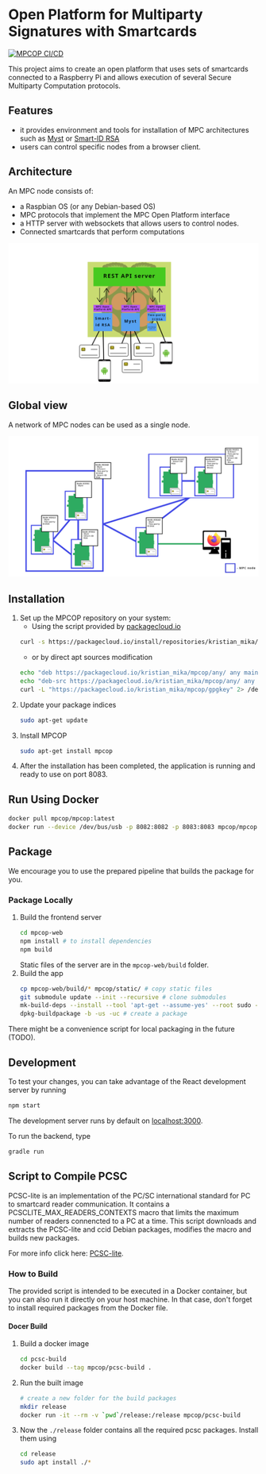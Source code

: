# Open Platform for Multiparty Signatures with Smartcards
[![MPCOP CI/CD](https://github.com/KristianMika/MPC-Open-Platform/actions/workflows/mpcop.yaml/badge.svg)](https://github.com/KristianMika/MPC-Open-Platform/actions/workflows/mpcop.yaml)

This project aims to create an open platform that uses sets of smartcards connected to a Raspberry Pi and allows execution of several Secure Multiparty Computation protocols. 

## Features

* it provides environment and tools for installation of MPC architectures such as [Myst](https://backdoortolerance.org/) or [Smart-ID RSA](https://research.cyber.ee/~peeter/research/esorics2017.pdf)
* users can control specific nodes from a browser client.

## Architecture 

An MPC node consists of:
* a Raspbian OS (or any Debian-based OS)
* MPC protocols that implement the MPC Open Platform interface
* a HTTP server with websockets that allows users to control nodes.
* Connected smartcards that perform computations

<div style="text-align:center">

![MPC Open Platform architecture](.github/images/MPCNodeScheme.png)

</div>

## Global view
A network of MPC nodes can be used as a single node.

<div style="text-align:center">

![Network of MPC nodes](.github/images/MPCOPNetwork.png)

</div>

## Installation

1. Set up the MPCOP repository on your system:
    - Using the script provided by [packagecloud.io](https://packagecloud.io/)
    ```bash
    curl -s https://packagecloud.io/install/repositories/kristian_mika/mpcop/script.deb.sh | sudo bash
    ```
    - or by direct apt sources modification
    ```bash
    echo "deb https://packagecloud.io/kristian_mika/mpcop/any/ any main" | sudo tee --append /etc/apt/sources.list.d/kristian_mika_mpcop.list
    echo "deb-src https://packagecloud.io/kristian_mika/mpcop/any/ any main" | sudo tee --append /etc/apt/sources.list.d/kristian_mika_mpcop.list
    curl -L "https://packagecloud.io/kristian_mika/mpcop/gpgkey" 2> /dev/null | sudo apt-key add -
    ```
2. Update your package indices
    ```bash
    sudo apt-get update
    ```
3. Install MPCOP
    ```bash
    sudo apt-get install mpcop
    ```
4. After the installation has been completed, the application is running and ready to use on port 8083.

## Run Using Docker

```bash
docker pull mpcop/mpcop:latest
docker run --device /dev/bus/usb -p 8082:8082 -p 8083:8083 mpcop/mpcop:latest
```
## Package

We encourage you to use the prepared pipeline that builds the package for you.

### Package Locally

1. Build the frontend server
    ```bash
    cd mpcop-web
    npm install # to install dependencies
    npm build
    ```
    Static files of the server are in the `mpcop-web/build` folder.
2. Build the app
    ```bash
    cp mpcop-web/build/* mpcop/static/ # copy static files
    git submodule update --init --recursive # clone submodules
    mk-build-deps --install --tool 'apt-get --assume-yes' --root sudo --remove # install build dependencies
    dpkg-buildpackage -b -us -uc # create a package
    ```

There might be a convenience script for local packaging in the future (TODO).

## Development

To test your changes, you can take advantage of the React development server by running
```bash
npm start
```
The development server runs by default on [localhost:3000](localhost:3000).

To run the backend, type
```bash
gradle run
``` 


## Script to Compile PCSC

PCSC-lite is an implementation of the PC/SC international standard for PC to smartcard reader communication. It contains a PCSCLITE_MAX_READERS_CONTEXTS macro that limits the maximum number of readers connencted to a PC at a time. This script downloads and extracts the PCSC-lite and ccid Debian packages, modifies the macro and builds new packages.

For more info click here: [PCSC-lite](https://pcsclite.apdu.fr/).

### How to Build

The provided script is intended to be executed in a Docker container, but you can also run it directly on your host machine. In that case, don't forget to install required packages from the Docker file.


#### Docer Build

1. Build a docker image
    ```bash
    cd pcsc-build
    docker build --tag mpcop/pcsc-build .
    ```

2. Run the built image
    ```bash
    # create a new folder for the build packages
    mkdir release
    docker run -it --rm -v `pwd`/release:/release mpcop/pcsc-build
    ```

3. Now the `./release` folder contains all the required pcsc packages. Install them using
    ```bash
    cd release
    sudo apt install ./*
    ```
